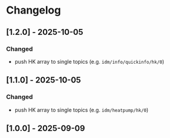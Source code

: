# Changelog

<!-- Changelog created using the [Simple Changelog](https://marketplace.visualstudio.com/items?itemName=tobiaswaelde.vscode-simple-changelog) extension for VS Code. -->

## [1.2.0] - 2025-10-05
### Changed
- push HK array to single topics (e.g. `idm/info/quickinfo/hk/0`)

## [1.1.0] - 2025-10-05
### Changed
- push HK array to single topics (e.g. `idm/heatpump/hk/0`)

## [1.0.0] - 2025-09-09